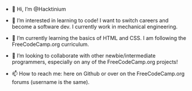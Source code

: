 - 👋 Hi, I’m @Hacktinium

- 👀 I’m interested in learning to code! I want to switch careers and become a software dev. I currently work in mechanical engineering.

- 🌱 I’m currently learning the basics of HTML and CSS. I am following the FreeCodeCamp.org curriculum.

- 💞️ I’m looking to collaborate with other newbie/intermediate programmers, especially on any of the FreeCodeCamp.org projects!

- 📫 How to reach me: here on Github or over on the FreeCodeCamp.org forums (username is the same).

<!---
Hacktinium/Hacktinium is a ✨ special ✨ repository because its `README.md` (this file) appears on your GitHub profile.
You can click the Preview link to take a look at your changes.
--->
